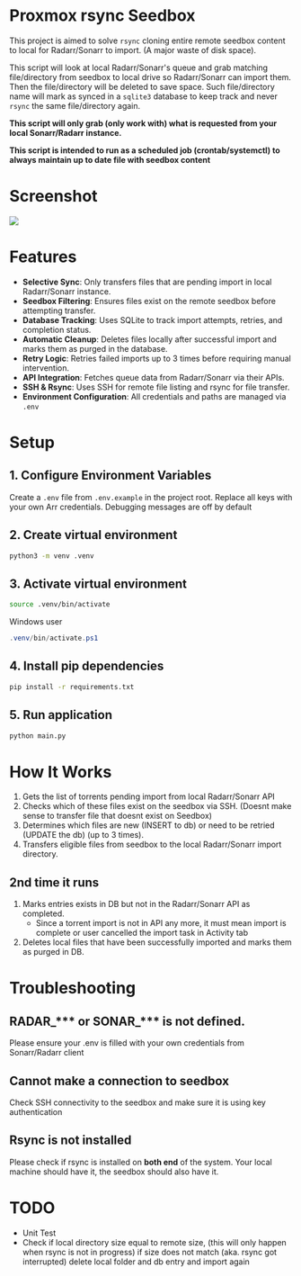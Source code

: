# Proxmox rsync Seedbox
This project is aimed to solve `rsync` cloning entire remote seedbox content to local for Radarr/Sonarr to import. (A major waste of disk space). 

This script will look at local Radarr/Sonarr's queue and grab matching file/directory from seedbox to local drive so Radarr/Sonarr can import them. Then the file/directory will be deleted to save space. Such file/directory name will mark as synced in a `sqlite3` database to keep track and never `rsync` the same file/directory again.

**This script will only grab (only work with) what is requested from your local Sonarr/Radarr instance.**

**This script is intended to run as a scheduled job (crontab/systemctl) to always maintain up to date file with seedbox content**

# Screenshot
![](./img/Process.png)

# Features
- **Selective Sync**: Only transfers files that are pending import in local Radarr/Sonarr instance.
- **Seedbox Filtering**: Ensures files exist on the remote seedbox before attempting transfer.
- **Database Tracking**: Uses SQLite to track import attempts, retries, and completion status.
- **Automatic Cleanup**: Deletes files locally after successful import and marks them as purged in the database.
- **Retry Logic**: Retries failed imports up to 3 times before requiring manual intervention.
- **API Integration**: Fetches queue data from Radarr/Sonarr via their APIs.
- **SSH & Rsync**: Uses SSH for remote file listing and rsync for file transfer.
- **Environment Configuration**: All credentials and paths are managed via `.env`

# Setup
## 1. Configure Environment Variables
Create a `.env` file from `.env.example` in the project root. Replace all keys with your own Arr credentials. Debugging messages are off by default

## 2. Create virtual environment
```bash
python3 -m venv .venv
```

## 3. Activate virtual environment
```bash
source .venv/bin/activate
```
Windows user
```ps1
.venv/bin/activate.ps1
```

## 4. Install pip dependencies
```bash
pip install -r requirements.txt
```

## 5. Run application
```bash
python main.py
```

# How It Works
1. Gets the list of torrents pending import from local Radarr/Sonarr API
2. Checks which of these files exist on the seedbox via SSH. (Doesnt make sense to transfer file that doesnt exist on Seedbox)
3. Determines which files are new (INSERT to db) or need to be retried (UPDATE the db) (up to 3 times).
4. Transfers eligible files from seedbox to the local Radarr/Sonarr import directory.
## 2nd time it runs
1. Marks entries exists in DB but not in the Radarr/Sonarr API as completed.
    - Since a torrent import is not in API any more, it must mean import is complete or user cancelled the import task in Activity tab
2. Deletes local files that have been successfully imported and marks them as purged in DB.

# Troubleshooting
## RADAR_*** or SONAR_*** is not defined.
Please ensure your .env is filled with your own credentials from Sonarr/Radarr client
## Cannot make a connection to seedbox
Check SSH connectivity to the seedbox and make sure it is using key authentication
## Rsync is not installed
Please check if rsync is installed on **both end** of the system. Your local machine should have it, the seedbox should also have it.

# TODO
- Unit Test
- Check if local directory size equal to remote size, (this will only happen when rsync is not in progress) if size does not match (aka. rsync got interrupted) delete local folder and db entry and import again
